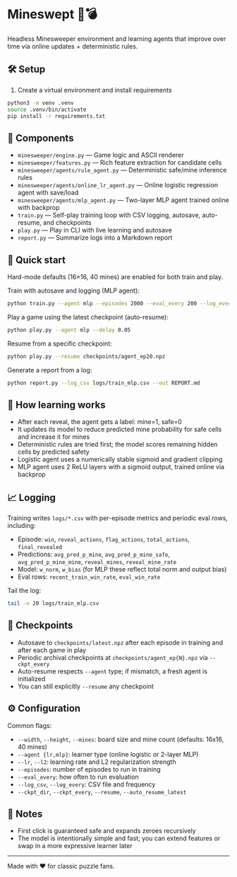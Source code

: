 
# Mineswept 🚩💣

Headless Minesweeper environment and learning agents that improve over time via online updates + deterministic rules.

## 🛠️ Setup

1) Create a virtual environment and install requirements

```bash
python3 -m venv .venv
source .venv/bin/activate
pip install -r requirements.txt
```

## 🧩 Components

- `minesweeper/engine.py` — Game logic and ASCII renderer
- `minesweeper/features.py` — Rich feature extraction for candidate cells
- `minesweeper/agents/rule_agent.py` — Deterministic safe/mine inference rules
- `minesweeper/agents/online_lr_agent.py` — Online logistic regression agent with save/load
- `minesweeper/agents/mlp_agent.py` — Two-layer MLP agent trained online with backprop
- `train.py` — Self-play training loop with CSV logging, autosave, auto-resume, and checkpoints
- `play.py` — Play in CLI with live learning and autosave
- `report.py` — Summarize logs into a Markdown report

## 🚀 Quick start

Hard-mode defaults (16×16, 40 mines) are enabled for both train and play.

Train with autosave and logging (MLP agent):

```bash
python train.py --agent mlp --episodes 2000 --eval_every 200 --log_every 1 --log_csv logs/train_mlp.csv
```

Play a game using the latest checkpoint (auto-resume):

```bash
python play.py --agent mlp --delay 0.05
```

Resume from a specific checkpoint:

```bash
python play.py --resume checkpoints/agent_ep20.npz
```

Generate a report from a log:

```bash
python report.py --log_csv logs/train_mlp.csv --out REPORT.md
```

## 🧠 How learning works

- After each reveal, the agent gets a label: mine=1, safe=0
- It updates its model to reduce predicted mine probability for safe cells and increase it for mines
- Deterministic rules are tried first; the model scores remaining hidden cells by predicted safety
- Logistic agent uses a numerically stable sigmoid and gradient clipping
- MLP agent uses 2 ReLU layers with a sigmoid output, trained online via backprop

## 📈 Logging

Training writes `logs/*.csv` with per-episode metrics and periodic eval rows, including:

- Episode: `win`, `reveal_actions`, `flag_actions`, `total_actions`, `final_revealed`
- Predictions: `avg_pred_p_mine`, `avg_pred_p_mine_safe`, `avg_pred_p_mine_mine`, `reveal_mines`, `reveal_mine_rate`
- Model: `w_norm`, `w_bias` (for MLP these reflect total norm and output bias)
- Eval rows: `recent_train_win_rate`, `eval_win_rate`

Tail the log:

```bash
tail -n 20 logs/train_mlp.csv
```

## 💾 Checkpoints

- Autosave to `checkpoints/latest.npz` after each episode in training and after each game in play
- Periodic archival checkpoints at `checkpoints/agent_ep{N}.npz` via `--ckpt_every`
- Auto-resume respects `--agent` type; if mismatch, a fresh agent is initialized
- You can still explicitly `--resume` any checkpoint

## ⚙️ Configuration

Common flags:

- `--width`, `--height`, `--mines`: board size and mine count (defaults: 16x16, 40 mines)
- `--agent {lr,mlp}`: learner type (online logistic or 2-layer MLP)
- `--lr`, `--l2`: learning rate and L2 regularization strength
- `--episodes`: number of episodes to run in training
- `--eval_every`: how often to run evaluation
- `--log_csv`, `--log_every`: CSV file and frequency
- `--ckpt_dir`, `--ckpt_every`, `--resume`, `--auto_resume_latest`

## 📝 Notes

- First click is guaranteed safe and expands zeroes recursively
- The model is intentionally simple and fast; you can extend features or swap in a more expressive learner later

---

Made with ❤️ for classic puzzle fans.

